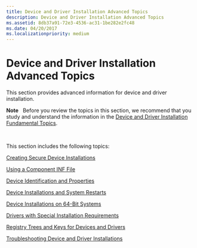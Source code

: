 ```yaml
---
title: Device and Driver Installation Advanced Topics
description: Device and Driver Installation Advanced Topics
ms.assetid: 8db37a91-72e3-4536-ac31-1be282e2fc48
ms.date: 04/20/2017
ms.localizationpriority: medium
---
```


# Device and Driver Installation Advanced Topics


This section provides advanced information for device and driver installation.

**Note**   Before you review the topics in this section, we recommend that you study and understand the information in the [Device and Driver Installation Fundamental Topics](device-and-driver-installation-fundamental-topics.md).

 

This section includes the following topics:

[Creating Secure Device Installations](creating-secure-device-installations.md)

[Using a Component INF File](using-a-component-inf-file.md)

[Device Identification and Properties](device-identification-and-properties.md)

[Device Installations and System Restarts](device-installations-and-system-restarts.md)

[Device Installations on 64-Bit Systems](device-installations-on-64-bit-systems.md)

[Drivers with Special Installation Requirements](drivers-with-special-installation-requirements.md)

[Registry Trees and Keys for Devices and Drivers](registry-trees-and-keys.md)

[Troubleshooting Device and Driver Installations](troubleshooting-device-and-driver-installations.md)

 

 





